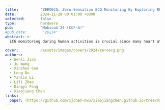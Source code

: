 ```yaml
---
title:          "ZEROECG: Zero-Sensation ECG Monitoring By Exploring RFID MOSFET"
date:           2024-11-28 00:01:00 +0800
selected:       false
type:           hardware
pub:            "Mobicom’24 (CCF-A)"
#pub_date:       "20234"
abstract: >-
  ECG monitoring during human activities is crucial since many heart attacks occur when people are exercising, driving a car, operating a machine, etc. Unfortunately, existing ECG monitoring devices fail to timely detect abnormal ECG signals during activities due to the need for many cables or a sustained press on devices (e.g., smartwatches). This paper introduces ZEROECG, a wireless, battery-free, lightweight, electronic-skin-like tag integrated with commodity RFIDs, which can continuously track a user’s ECG during activities. By exploring and leveraging the RFID MOSFET switch, which is traditionally used for backscatter modulation, we map the ECG signal to the RFID RSS and phase measurement. It opens a new RFID sensing approach for sensing any physical world variable that can be translated into voltage signals. We model and analyze the RFID MOSFET-based backscatter modulation principle, providing design guidance for other sensing tasks. Real-world results illustrate the effectiveness of ZEROECG on ECG sensing.

cover:          /assets/images/covers/2024/zeroecg.png
authors:
  - Wenli Jiao
  - Ju Wang
  - Xinzhuo Gao
  - Long Du
  - Yanlin Li
  - Lili Zhao
  - Dingyi Fang
  - Xiaojiang Chen
links:
  paper: (https://github.com/xjchen-nwu/xiaojiangchen.github.io/tree/main/paper/2024/zeroecg.pdf){:download="zeroecg.pdf"}
---
```

